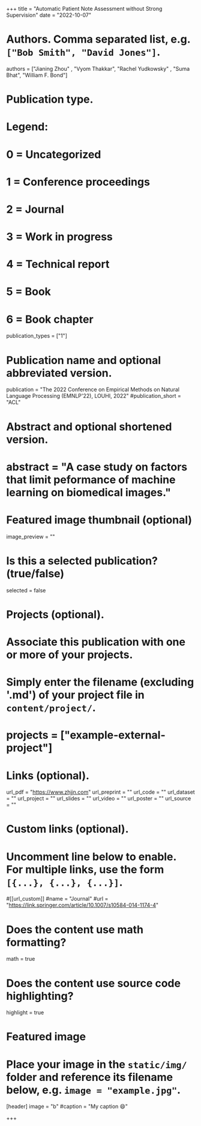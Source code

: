 +++
title = "Automatic Patient Note Assessment without Strong Supervision"
date = "2022-10-07"

# Authors. Comma separated list, e.g. `["Bob Smith", "David Jones"]`.

authors = ["Jianing Zhou" , "Vyom Thakkar", "Rachel Yudkowsky" , "Suma Bhat", "William F. Bond"]

# Publication type.
# Legend:
# 0 = Uncategorized
# 1 = Conference proceedings
# 2 = Journal
# 3 = Work in progress
# 4 = Technical report
# 5 = Book
# 6 = Book chapter
publication_types = ["1"]

# Publication name and optional abbreviated version.
publication = "The 2022 Conference on Empirical Methods on Natural Language Processing (EMNLP'22), LOUHI, 2022"
#publication_short = "ACL"

# Abstract and optional shortened version.
# abstract = "A case study on factors that limit peformance of machine learning on biomedical images."

# Featured image thumbnail (optional)
image_preview = ""

# Is this a selected publication? (true/false)
selected = false

# Projects (optional).
#   Associate this publication with one or more of your projects.
#   Simply enter the filename (excluding '.md') of your project file in `content/project/`.
# projects = ["example-external-project"]

# Links (optional).
url_pdf = "https://www.zhjjn.com"
url_preprint = ""
url_code = ""
url_dataset = ""
url_project = ""
url_slides = ""
url_video = ""
url_poster = ""
url_source = ""

# Custom links (optional).
#   Uncomment line below to enable. For multiple links, use the form `[{...}, {...}, {...}]`.
#[[url_custom]]
#name = "Journal"
#url = "https://link.springer.com/article/10.1007/s10584-014-1174-4"

# Does the content use math formatting?
math = true

# Does the content use source code highlighting?
highlight = true
  
# Featured image
# Place your image in the `static/img/` folder and reference its filename below, e.g. `image = "example.jpg"`.
[header]
image = "b"
#caption = "My caption :smile:"

+++

